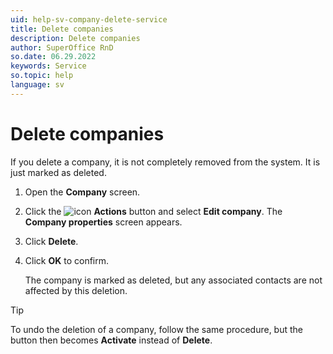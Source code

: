 ```yaml
---
uid: help-sv-company-delete-service
title: Delete companies
description: Delete companies
author: SuperOffice RnD
so.date: 06.29.2022
keywords: Service
so.topic: help
language: sv
---
```


# Delete companies

If you delete a company, it is not completely removed from the system. It is just marked as deleted.

1. Open the **Company** screen.
2. Click the ![icon][img1] **Actions** button and select **Edit company**. The **Company properties** screen appears.
3. Click **Delete**.
4. Click **OK** to confirm.

    The company is marked as deleted, but any associated contacts are not affected by this deletion.

> [!TIP]
> To undo the deletion of a company, follow the same procedure, but the button then becomes **Activate** instead of **Delete**.

<!-- Referenced links -->

<!-- Referenced images -->
[img1]: ../../../../media/icons/btn-menu.png

